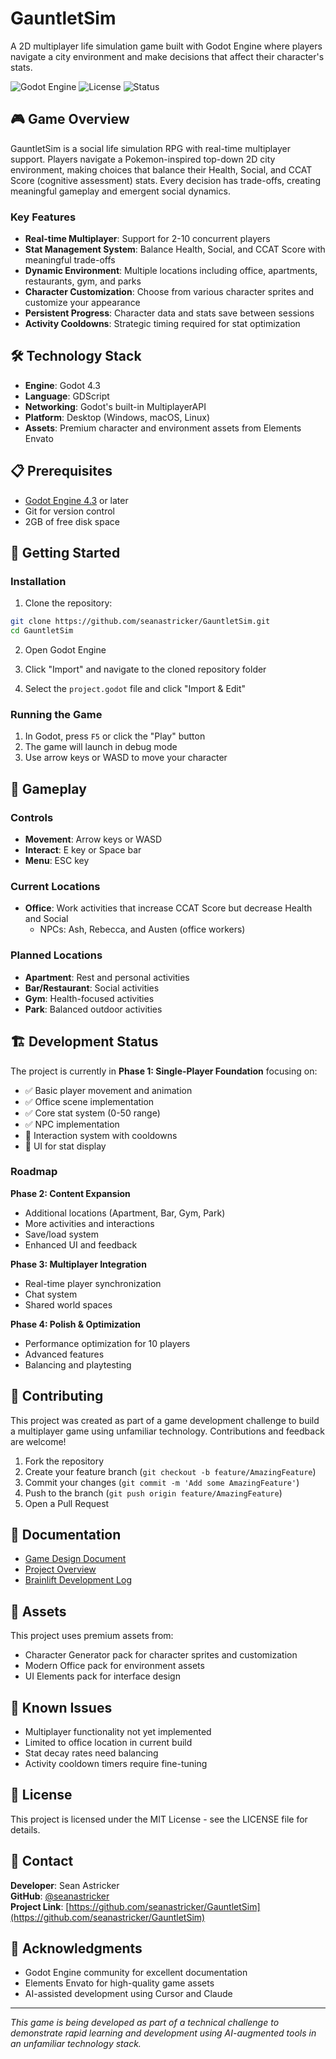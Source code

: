 # GauntletSim

A 2D multiplayer life simulation game built with Godot Engine where players navigate a city environment and make decisions that affect their character's stats.

![Godot Engine](https://img.shields.io/badge/Godot-4.3-blue.svg)
![License](https://img.shields.io/badge/license-MIT-green.svg)
![Status](https://img.shields.io/badge/status-In%20Development-yellow.svg)

## 🎮 Game Overview

GauntletSim is a social life simulation RPG with real-time multiplayer support. Players navigate a Pokemon-inspired top-down 2D city environment, making choices that balance their Health, Social, and CCAT Score (cognitive assessment) stats. Every decision has trade-offs, creating meaningful gameplay and emergent social dynamics.

### Key Features

- **Real-time Multiplayer**: Support for 2-10 concurrent players
- **Stat Management System**: Balance Health, Social, and CCAT Score with meaningful trade-offs
- **Dynamic Environment**: Multiple locations including office, apartments, restaurants, gym, and parks
- **Character Customization**: Choose from various character sprites and customize your appearance
- **Persistent Progress**: Character data and stats save between sessions
- **Activity Cooldowns**: Strategic timing required for stat optimization

## 🛠️ Technology Stack

- **Engine**: Godot 4.3
- **Language**: GDScript
- **Networking**: Godot's built-in MultiplayerAPI
- **Platform**: Desktop (Windows, macOS, Linux)
- **Assets**: Premium character and environment assets from Elements Envato

## 📋 Prerequisites

- [Godot Engine 4.3](https://godotengine.org/download) or later
- Git for version control
- 2GB of free disk space

## 🚀 Getting Started

### Installation

1. Clone the repository:
```bash
git clone https://github.com/seanastricker/GauntletSim.git
cd GauntletSim
```

2. Open Godot Engine

3. Click "Import" and navigate to the cloned repository folder

4. Select the `project.godot` file and click "Import & Edit"

### Running the Game

1. In Godot, press `F5` or click the "Play" button
2. The game will launch in debug mode
3. Use arrow keys or WASD to move your character

## 🎯 Gameplay

### Controls

- **Movement**: Arrow keys or WASD
- **Interact**: E key or Space bar
- **Menu**: ESC key

### Current Locations

- **Office**: Work activities that increase CCAT Score but decrease Health and Social
  - NPCs: Ash, Rebecca, and Austen (office workers)

### Planned Locations

- **Apartment**: Rest and personal activities
- **Bar/Restaurant**: Social activities
- **Gym**: Health-focused activities
- **Park**: Balanced outdoor activities

## 🏗️ Development Status

The project is currently in **Phase 1: Single-Player Foundation** focusing on:

- ✅ Basic player movement and animation
- ✅ Office scene implementation
- ✅ Core stat system (0-50 range)
- ✅ NPC implementation
- 🔄 Interaction system with cooldowns
- 🔄 UI for stat display

### Roadmap

**Phase 2: Content Expansion**
- Additional locations (Apartment, Bar, Gym, Park)
- More activities and interactions
- Save/load system
- Enhanced UI and feedback

**Phase 3: Multiplayer Integration**
- Real-time player synchronization
- Chat system
- Shared world spaces

**Phase 4: Polish & Optimization**
- Performance optimization for 10 players
- Advanced features
- Balancing and playtesting

## 🤝 Contributing

This project was created as part of a game development challenge to build a multiplayer game using unfamiliar technology. Contributions and feedback are welcome!

1. Fork the repository
2. Create your feature branch (`git checkout -b feature/AmazingFeature`)
3. Commit your changes (`git commit -m 'Add some AmazingFeature'`)
4. Push to the branch (`git push origin feature/AmazingFeature`)
5. Open a Pull Request

## 📝 Documentation

- [Game Design Document](docs/gauntletsim.md)
- [Project Overview](docs/project-overview.md)
- [Brainlift Development Log](docs/brainlift.md)

## 🎨 Assets

This project uses premium assets from:
- Character Generator pack for character sprites and customization
- Modern Office pack for environment assets
- UI Elements pack for interface design

## 🐛 Known Issues

- Multiplayer functionality not yet implemented
- Limited to office location in current build
- Stat decay rates need balancing
- Activity cooldown timers require fine-tuning

## 📄 License

This project is licensed under the MIT License - see the LICENSE file for details.

## 👥 Contact

**Developer**: Sean Astricker  
**GitHub**: [@seanastricker](https://github.com/seanastricker)  
**Project Link**: [https://github.com/seanastricker/GauntletSim](https://github.com/seanastricker/GauntletSim)

## 🙏 Acknowledgments

- Godot Engine community for excellent documentation
- Elements Envato for high-quality game assets
- AI-assisted development using Cursor and Claude

---

*This game is being developed as part of a technical challenge to demonstrate rapid learning and development using AI-augmented tools in an unfamiliar technology stack.* 